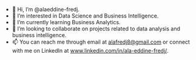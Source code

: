 - 👋 Hi, I’m @alaeddine-fredj.
- 👀 I’m interested in Data Science and Business Intelligence.
- 🌱 I’m currently learning Business Analytics.
- 💞️ I’m looking to collaborate on projects related to data analysis and business intelligence.
- 📫 You can reach me through email at alafredj8@gmail.com or connect with me on LinkedIn at www.linkedin.com/in/ala-eddine-fredj/.

<!---
alaeddine-fredj/alaeddine-fredj is a ✨ special ✨ repository because its `README.md` (this file) appears on your GitHub profile.
You can click the Preview link to take a look at your changes.
--->
